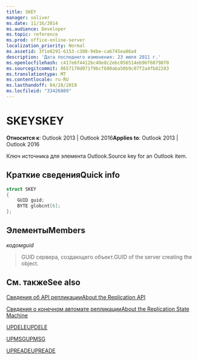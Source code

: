 ```yaml
---
title: SKEY
manager: soliver
ms.date: 11/16/2014
ms.audience: Developer
ms.topic: reference
ms.prod: office-online-server
localization_priority: Normal
ms.assetid: 3f1e8291-6153-c308-94be-ca6745ea86a4
description: 'Дата последнего изменения: 23 июля 2011 г.'
ms.openlocfilehash: c417e6f4412bc40e8c2ebc056514eb96f60798f0
ms.sourcegitcommit: 8657170d071f9bcf680aba50b9c07f2a4fb82283
ms.translationtype: MT
ms.contentlocale: ru-RU
ms.lasthandoff: 04/28/2019
ms.locfileid: "33426809"
---
```

# <a name="skey"></a><span data-ttu-id="d9b52-103">SKEY</span><span class="sxs-lookup"><span data-stu-id="d9b52-103">SKEY</span></span>

  
  
<span data-ttu-id="d9b52-104">**Относится к**: Outlook 2013 | Outlook 2016</span><span class="sxs-lookup"><span data-stu-id="d9b52-104">**Applies to**: Outlook 2013 | Outlook 2016</span></span> 
  
<span data-ttu-id="d9b52-105">Ключ источника для элемента Outlook.</span><span class="sxs-lookup"><span data-stu-id="d9b52-105">Source key for an Outlook item.</span></span>
  
## <a name="quick-info"></a><span data-ttu-id="d9b52-106">Краткие сведения</span><span class="sxs-lookup"><span data-stu-id="d9b52-106">Quick info</span></span>

```cpp
struct SKEY 
{ 
    GUID guid; 
    BYTE globcnt[6]; 
};
```

## <a name="members"></a><span data-ttu-id="d9b52-107">Элементы</span><span class="sxs-lookup"><span data-stu-id="d9b52-107">Members</span></span>

 <span data-ttu-id="d9b52-108">_кодом_</span><span class="sxs-lookup"><span data-stu-id="d9b52-108">_guid_</span></span>
  
> <span data-ttu-id="d9b52-109">GUID сервера, создающего объект.</span><span class="sxs-lookup"><span data-stu-id="d9b52-109">GUID of the server creating the object.</span></span>
    
## <a name="see-also"></a><span data-ttu-id="d9b52-110">См. также</span><span class="sxs-lookup"><span data-stu-id="d9b52-110">See also</span></span>



[<span data-ttu-id="d9b52-111">Сведения об API репликации</span><span class="sxs-lookup"><span data-stu-id="d9b52-111">About the Replication API</span></span>](about-the-replication-api.md)
  
[<span data-ttu-id="d9b52-112">Сведения о конечном автомате репликации</span><span class="sxs-lookup"><span data-stu-id="d9b52-112">About the Replication State Machine</span></span>](about-the-replication-state-machine.md)
  
[<span data-ttu-id="d9b52-113">UPDELE</span><span class="sxs-lookup"><span data-stu-id="d9b52-113">UPDELE</span></span>](updele.md)
  
[<span data-ttu-id="d9b52-114">UPMSG</span><span class="sxs-lookup"><span data-stu-id="d9b52-114">UPMSG</span></span>](upmsg.md)
  
[<span data-ttu-id="d9b52-115">UPREADE</span><span class="sxs-lookup"><span data-stu-id="d9b52-115">UPREADE</span></span>](upreade.md)

